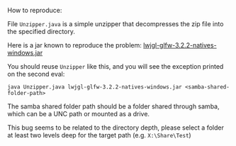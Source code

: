 How to reproduce:

File `Unzipper.java` is a simple unzipper that decompresses the zip file into the specified directory.

Here is a jar known to reproduce the problem:
[lwjgl-glfw-3.2.2-natives-windows.jar](https://repo1.maven.org/maven2/org/lwjgl/lwjgl-glfw/3.2.2/lwjgl-glfw-3.2.2-natives-windows.jar)

You should reuse `Unzipper` like this, and you will see the exception printed on the second eval:

```
java Unzipper.java lwjgl-glfw-3.2.2-natives-windows.jar <samba-shared-folder-path>
```

The samba shared folder path should be a folder shared through samba, which can be a UNC path or mounted as a drive.

This bug seems to be related to the directory depth, please select a folder at least two levels deep for the target path (e.g. `X:\Share\Test`)